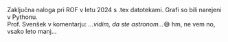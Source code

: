 Zaključna naloga pri ROF v letu 2024 s .tex datotekami. Grafi so bili narejeni v Pythonu.  
Prof. Svenšek v komentarju: *...vidim, da ste astronom...*😅 hm, ne vem no, vsako leto manj...
